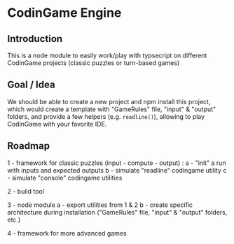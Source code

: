 # CodinGame Engine

## Introduction

This is a node module to easily work/play with typsecript on different CodinGame projects (classic puzzles or turn-based games)

## Goal / Idea

We should be able to create a new project and npm install this project, which would create a template with "GameRules" file, "input" & "output" folders, and provide a few helpers (e.g. `readline()`), allowing to play CodinGame with your favorite IDE.

## Roadmap

1 - framework for classic puzzles (input - compute - output) :
    a - "init" a run with inputs and expected outputs
    b - simulate "readline" codingame utility
    c - simulate "console" codingame utilities

2 - build tool

3 - node module
    a - export utilities from 1 & 2
    b - create specific architecture during installation ("GameRules" file, "input" & "output" folders, etc.)

4 - framework for more advanced games

